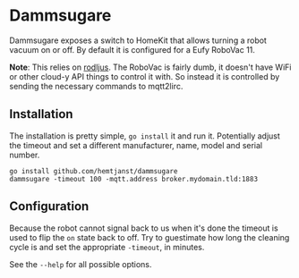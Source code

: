 # Dammsugare

Dammsugare exposes a switch to HomeKit that allows turning a robot vacuum
on or off. By default it is configured for a Eufy RoboVac 11.

**Note**: This relies on [rodljus][lirc]. The RoboVac is fairly dumb, it
doesn't have WiFi or other cloud-y API things to control it with. So instead
it is controlled by sending the necessary commands to mqtt2lirc.

## Installation

The installation is pretty simple, `go install` it and run it. Potentially
adjust the timeout and set a different manufacturer, name, model and serial
number.

```
go install github.com/hemtjanst/dammsugare
dammsugare -timeout 100 -mqtt.address broker.mydomain.tld:1883
```

## Configuration

Because the robot cannot signal back to us when it's done the timeout is used
to flip the `on` state back to off. Try to guestimate how long the cleaning
cycle is and set the appropriate `-timeout`, in minutes.

See the `--help` for all possible options.

[lirc]: https://github.com/hemtjanst/rodljus
